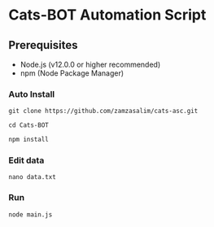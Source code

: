 # Cats-BOT Automation Script

## Prerequisites

- Node.js (v12.0.0 or higher recommended)
- npm (Node Package Manager)


### Auto Install 

```
git clone https://github.com/zamzasalim/cats-asc.git
```


```
cd Cats-BOT
```



```bash
npm install
```

### Edit data
```
nano data.txt
```

### Run
```
node main.js
```








